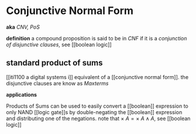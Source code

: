 # Conjunctive Normal Form

**aka** _CNV, PoS_

**definition** a compound proposition is said to be in _CNF_ if it is a _conjunction of disjunctive clauses_, see [[boolean logic]]

## standard product of sums

[[iti1100 a digital systems i]] equivalent of a [[conjunctive normal form]]. the disjunctive clauses are know as _Maxterms_

**applications**

Products of Sums can be used to easily convert a [[boolean]] expression to only NAND [[logic gate]]s by double-negating the [[boolean]] expression and distributing one of the negations. note that $\times\ A = \times\ A \land A$, see [[boolean logic]]
